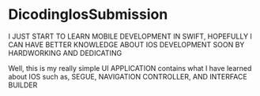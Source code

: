 # DicodingIosSubmission

I JUST START TO LEARN MOBILE DEVELOPMENT IN SWIFT, HOPEFULLY I CAN HAVE BETTER KNOWLEDGE ABOUT IOS DEVELOPMENT SOON BY HARDWORKING AND DEDICATING

Well, this is my really simple UI APPLICATION contains what I have learned about IOS such as, SEGUE, NAVIGATION CONTROLLER, AND INTERFACE BUILDER
